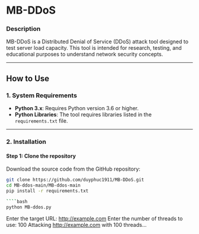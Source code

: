 # **MB-DDoS**

### **Description**
MB-DDoS is a Distributed Denial of Service (DDoS) attack tool designed to test server load capacity. This tool is intended for research, testing, and educational purposes to understand network security concepts.

---

## **How to Use**

### **1. System Requirements**
- **Python 3.x**: Requires Python version 3.6 or higher.
- **Python Libraries**: The tool requires libraries listed in the `requirements.txt` file.

---

### **2. Installation**

#### **Step 1:** Clone the repository
Download the source code from the GitHub repository:

```bash
git clone https://github.com/duyphuc1911/MB-DDoS.git
cd MB-ddos-main/MB-ddos-main
pip install -r requirements.txt

````bash
python MB-ddos.py

```
Enter the target URL: http://example.com
Enter the number of threads to use: 100
Attacking http://example.com with 100 threads...
